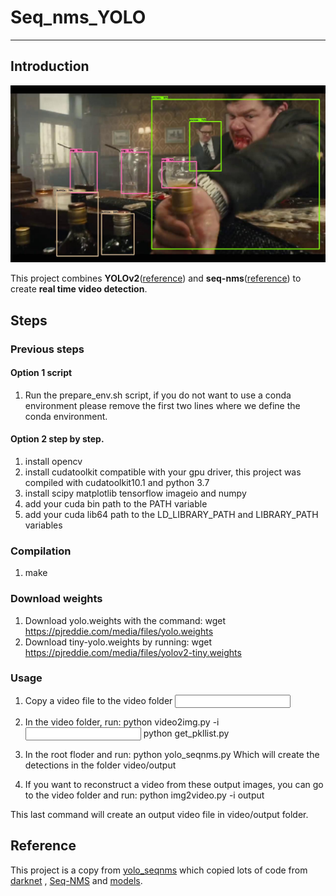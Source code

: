# Seq_nms_YOLO

---

## Introduction

![](img/index.jpg) 

This project combines **YOLOv2**([reference](https://arxiv.org/abs/1506.02640)) and **seq-nms**([reference](https://arxiv.org/abs/1602.08465)) to create **real time video detection**.

## Steps
### Previous steps
#### Option 1 script
1. Run the prepare_env.sh script, if you do not want to use a conda environment please remove the first two lines where we define the conda environment. 

#### Option 2 step by step.
1. install opencv
1. install cudatoolkit compatible with your gpu driver, this project was compiled with cudatoolkit10.1 and python 3.7
1. install scipy matplotlib tensorflow imageio and numpy
1. add your cuda bin path to the PATH variable
1. add your cuda lib64 path to the  LD_LIBRARY_PATH and LIBRARY_PATH variables

### Compilation
1. make

### Download weights
1. Download yolo.weights with the command:
	wget https://pjreddie.com/media/files/yolo.weights
1. Download tiny-yolo.weights by running:
	wget https://pjreddie.com/media/files/yolov2-tiny.weights

### Usage
1. Copy a video file to the video folder <input>
1. In the video folder, run: 
	python video2img.py -i <input>
	python get_pkllist.py
1. In the root floder and run:
	python yolo_seqnms.py
Which will create the detections in the folder video/output

1. If you want to reconstruct a video from these output images, you can go to the video folder and run: 
	python img2video.py -i output

This last command will create an output video file in video/output folder.

## Reference
This project is a copy from [yolo_seqnms](https://github.com/melodiepupu/seq_nms_yolo) 
which copied lots of code from [darknet](https://github.com/pjreddie/darknet) , [Seq-NMS](https://github.com/lrghust/Seq-NMS) and  [models](https://github.com/tensorflow/models).
